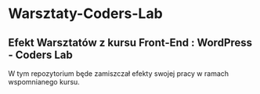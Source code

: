 # Warsztaty-Coders-Lab
## Efekt Warsztatów z kursu Front-End : WordPress - Coders Lab
W tym repozytorium będe zamiszczał efekty swojej pracy w ramach wspomnianego kursu.


